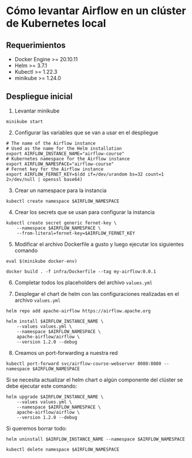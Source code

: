 # Cómo levantar Airflow en un clúster de Kubernetes local
## Requerimientos
* Docker Engine >= 20.10.11
* Helm >= 3.7.1
* Kubectl >= 1.22.3
* minikube >= 1.24.0

## Despliegue inicial
1. Levantar minikube
```shell
minikube start
```

2. Configurar las variables que se van a usar en el despliegue
```shell
# The name of the Airflow instance
# Used as the name for the Helm installation
export AIRFLOW_INSTANCE_NAME="airflow-course"
# Kubernetes namespace for the Airflow instance
export AIRFLOW_NAMESPACE="airflow-course"
# Fernet key for the Airflow instance
export AIRFLOW_FERNET_KEY=$(dd if=/dev/urandom bs=32 count=1 2>/dev/null | openssl base64)
```

3. Crear un namespace para la instancia
```shell
kubectl create namespace $AIRFLOW_NAMESPACE
```

4. Crear los secrets que se usan para configurar la instancia
```shell
kubectl create secret generic fernet-key \
    --namespace $AIRFLOW_NAMESPACE \
    --from-literal=fernet-key=$AIRFLOW_FERNET_KEY
```

5. Modificar el archivo Dockerfile a gusto y luego ejecutar los siguientes comando
```shell
eval $(minikube docker-env)
```
```shell
docker build . -f infra/Dockerfile --tag my-airflow:0.0.1
```

6. Completar todos los placeholders del archivo `values.yml`

7. Desplegar el chart de helm con las configuraciones realizadas en el archivo `values.yml` 
```shell
helm repo add apache-airflow https://airflow.apache.org

helm install $AIRFLOW_INSTANCE_NAME \
    --values values.yml \
    --namespace $AIRFLOW_NAMESPACE \
    apache-airflow/airflow \
    --version 1.2.0 --debug
```

8. Creamos un port-forwarding a nuestra red
```shell
kubectl port-forward svc/airflow-course-webserver 8080:8080 --namespace $AIRFLOW_NAMESPACE
```

Si se necesita actualizar el helm chart o algún componente del clúster se debe ejecutar este comando:
```shell
helm upgrade $AIRFLOW_INSTANCE_NAME \
    --values values.yml \
    --namespace $AIRFLOW_NAMESPACE \
    apache-airflow/airflow \
    --version 1.2.0 --debug
```

Si queremos borrar todo:
```shell
helm uninstall $AIRFLOW_INSTANCE_NAME --namespace $AIRFLOW_NAMESPACE

kubectl delete namespace $AIRFLOW_NAMESPACE
```